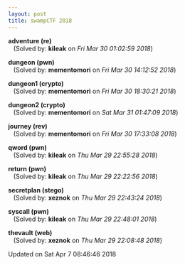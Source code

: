 ```yaml
---
layout: post
title: swampCTF 2018
---
```


<!--break-->

**adventure (re)**  
&nbsp;&nbsp;&nbsp;(Solved by: **kileak** on _Fri Mar 30 01:02:59 2018_)  
  
**dungeon (pwn)**  
&nbsp;&nbsp;&nbsp;(Solved by: **mementomori** on _Fri Mar 30 14:12:52 2018_)  
  
**dungeon1 (crypto)**  
&nbsp;&nbsp;&nbsp;(Solved by: **mementomori** on _Fri Mar 30 18:30:21 2018_)  
  
**dungeon2 (crypto)**  
&nbsp;&nbsp;&nbsp;(Solved by: **mementomori** on _Sat Mar 31 01:47:09 2018_)  
  
**journey (rev)**  
&nbsp;&nbsp;&nbsp;(Solved by: **mementomori** on _Fri Mar 30 17:33:08 2018_)  
  
**qword (pwn)**  
&nbsp;&nbsp;&nbsp;(Solved by: **kileak** on _Thu Mar 29 22:55:28 2018_)  
  
**return (pwn)**  
&nbsp;&nbsp;&nbsp;(Solved by: **kileak** on _Thu Mar 29 22:22:56 2018_)  
  
**secretplan (stego)**  
&nbsp;&nbsp;&nbsp;(Solved by: **xeznok** on _Thu Mar 29 22:43:24 2018_)  
  
**syscall (pwn)**  
&nbsp;&nbsp;&nbsp;(Solved by: **kileak** on _Thu Mar 29 22:48:01 2018_)  
  
**thevault (web)**  
&nbsp;&nbsp;&nbsp;(Solved by: **xeznok** on _Thu Mar 29 22:08:48 2018_)  
  


Updated on Sat Apr  7 08:46:46 2018
